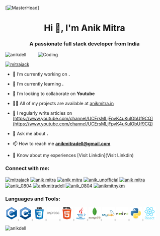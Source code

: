 [![MasterHead](https://static1.shine.com/l/m/images/blog/full-stack-developer-career.png)]
<h1 align="center">Hi 👋, I'm Anik Mitra</h1>
<h3 align="center">A passionate full stack developer from India</h3>
<img align="right" alt="Coding" width="400" src="https://cdn.dribbble.com/users/1162077/screenshots/3848914/programmer.gif">


<p align="left"> <img src="https://komarev.com/ghpvc/?username=anikdell&label=Profile%20views&color=0e75b6&style=flat" alt="anikdell" /> </p>

<p align="left"> <a href="https://twitter.com/mitrajack" target="blank"><img src="https://img.shields.io/twitter/follow/mitrajack?logo=twitter&style=for-the-badge" alt="mitrajack" /></a> </p>

- 🔭 I’m currently working on **.**

- 🌱 I’m currently learning **.**

- 👯 I’m looking to collaborate on **Youtube**

- 👨‍💻 All of my projects are available at [anikmitra.in](anikmitra.in)

- 📝 I regularly write articles on [https://www.youtube.com/channel/UCErsMLjFpvK4uKulObUf9CQ](https://www.youtube.com/channel/UCErsMLjFpvK4uKulObUf9CQ)

- 💬 Ask me about **.**

- 📫 How to reach me **anikmitradell@gmail.com**

- 📄 Know about my experiences [Visit Linkdin](Visit Linkdin)

<h3 align="left">Connect with me:</h3>
<p align="left">
<a href="https://twitter.com/mitrajack" target="blank"><img align="center" src="https://raw.githubusercontent.com/rahuldkjain/github-profile-readme-generator/master/src/images/icons/Social/twitter.svg" alt="mitrajack" height="30" width="40" /></a>
<a href="https://linkedin.com/in/anik mitra" target="blank"><img align="center" src="https://raw.githubusercontent.com/rahuldkjain/github-profile-readme-generator/master/src/images/icons/Social/linked-in-alt.svg" alt="anik mitra" height="30" width="40" /></a>
<a href="https://fb.com/anik mitra" target="blank"><img align="center" src="https://raw.githubusercontent.com/rahuldkjain/github-profile-readme-generator/master/src/images/icons/Social/facebook.svg" alt="anik mitra" height="30" width="40" /></a>
<a href="https://instagram.com/anik_unofficial" target="blank"><img align="center" src="https://raw.githubusercontent.com/rahuldkjain/github-profile-readme-generator/master/src/images/icons/Social/instagram.svg" alt="anik_unofficial" height="30" width="40" /></a>
<a href="https://www.youtube.com/c/anik mitra" target="blank"><img align="center" src="https://raw.githubusercontent.com/rahuldkjain/github-profile-readme-generator/master/src/images/icons/Social/youtube.svg" alt="anik mitra" height="30" width="40" /></a>
<a href="https://www.codechef.com/users/anik_0804" target="blank"><img align="center" src="https://cdn.jsdelivr.net/npm/simple-icons@3.1.0/icons/codechef.svg" alt="anik_0804" height="30" width="40" /></a>
<a href="https://www.hackerrank.com/anikmitradell" target="blank"><img align="center" src="https://raw.githubusercontent.com/rahuldkjain/github-profile-readme-generator/master/src/images/icons/Social/hackerrank.svg" alt="anikmitradell" height="30" width="40" /></a>
<a href="https://www.leetcode.com/anik_0804" target="blank"><img align="center" src="https://raw.githubusercontent.com/rahuldkjain/github-profile-readme-generator/master/src/images/icons/Social/leet-code.svg" alt="anik_0804" height="30" width="40" /></a>
<a href="https://auth.geeksforgeeks.org/user/anikmitnykm" target="blank"><img align="center" src="https://raw.githubusercontent.com/rahuldkjain/github-profile-readme-generator/master/src/images/icons/Social/geeks-for-geeks.svg" alt="anikmitnykm" height="30" width="40" /></a>
</p>

<h3 align="left">Languages and Tools:</h3>
<p align="left"> <a href="https://www.cprogramming.com/" target="_blank" rel="noreferrer"> <img src="https://raw.githubusercontent.com/devicons/devicon/master/icons/c/c-original.svg" alt="c" width="40" height="40"/> </a> <a href="https://www.w3schools.com/cpp/" target="_blank" rel="noreferrer"> <img src="https://raw.githubusercontent.com/devicons/devicon/master/icons/cplusplus/cplusplus-original.svg" alt="cplusplus" width="40" height="40"/> </a> <a href="https://www.w3schools.com/css/" target="_blank" rel="noreferrer"> <img src="https://raw.githubusercontent.com/devicons/devicon/master/icons/css3/css3-original-wordmark.svg" alt="css3" width="40" height="40"/> </a> <a href="https://expressjs.com" target="_blank" rel="noreferrer"> <img src="https://raw.githubusercontent.com/devicons/devicon/master/icons/express/express-original-wordmark.svg" alt="express" width="40" height="40"/> </a> <a href="https://www.w3.org/html/" target="_blank" rel="noreferrer"> <img src="https://raw.githubusercontent.com/devicons/devicon/master/icons/html5/html5-original-wordmark.svg" alt="html5" width="40" height="40"/> </a> <a href="https://www.java.com" target="_blank" rel="noreferrer"> <img src="https://raw.githubusercontent.com/devicons/devicon/master/icons/java/java-original.svg" alt="java" width="40" height="40"/> </a> <a href="https://www.mongodb.com/" target="_blank" rel="noreferrer"> <img src="https://raw.githubusercontent.com/devicons/devicon/master/icons/mongodb/mongodb-original-wordmark.svg" alt="mongodb" width="40" height="40"/> </a> <a href="https://www.mysql.com/" target="_blank" rel="noreferrer"> <img src="https://raw.githubusercontent.com/devicons/devicon/master/icons/mysql/mysql-original-wordmark.svg" alt="mysql" width="40" height="40"/> </a> <a href="https://nodejs.org" target="_blank" rel="noreferrer"> <img src="https://raw.githubusercontent.com/devicons/devicon/master/icons/nodejs/nodejs-original-wordmark.svg" alt="nodejs" width="40" height="40"/> </a> <a href="https://www.python.org" target="_blank" rel="noreferrer"> <img src="https://raw.githubusercontent.com/devicons/devicon/master/icons/python/python-original.svg" alt="python" width="40" height="40"/> </a> <a href="https://reactjs.org/" target="_blank" rel="noreferrer"> <img src="https://raw.githubusercontent.com/devicons/devicon/master/icons/react/react-original-wordmark.svg" alt="react" width="40" height="40"/> </a> </p>

<p><img align="center" src="https://github-readme-stats.vercel.app/api/top-langs?username=anikdell&show_icons=true&locale=en&layout=compact" alt="anikdell" /></p>
